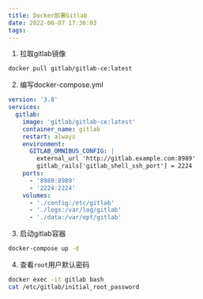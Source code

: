 ```yaml
---
title: Docker部署Gitlab
date: 2022-06-07 17:36:03
tags:
---
```

1. 拉取gitlab镜像
``` bash
docker pull gitlab/gitlab-ce:latest
```

2. 编写docker-compose.yml
``` yml
version: '3.8'
services:
  gitlab:
    image: 'gitlab/gitlab-ce:latest'
    container_name: gitlab
    restart: always
    environment:
      GITLAB_OMNIBUS_CONFIG: |
        external_url 'http://gitlab.example.com:8989'
        gitlab_rails['gitlab_shell_ssh_port'] = 2224
    ports:
      - '8989:8989'
      - '2224:2224'
    volumes:
      - './config:/etc/gitlab'
      - './logs:/var/log/gitlab'
      - './data:/var/opt/gitlab'
```

3. 启动gitlab容器
``` bash
docker-compose up -d
```

4. 查看``root``用户默认密码
``` bash
docker exec -it gitlab bash
cat /etc/gitlab/initial_root_password
```